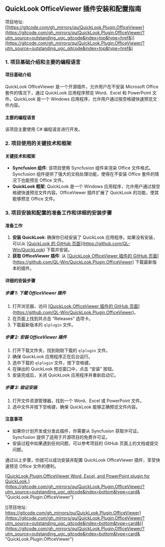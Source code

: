 ## QuickLook OfficeViewer 插件安装和配置指南

项目地址:[[https://gitcode.com/gh_mirrors/qu/QuickLook.Plugin.OfficeViewer](https://gitcode.com/gh_mirrors/qu/QuickLook.Plugin.OfficeViewer/?utm_source=outstanding_ugc_gitcode&index=top&type=href&)](https://gitcode.com/gh_mirrors/qu/QuickLook.Plugin.OfficeViewer/?utm_source=outstanding_ugc_gitcode&index=top&type=href&)

### 1. 项目基础介绍和主要的编程语言

#### 项目基础介绍

QuickLook OfficeViewer 是一个开源插件，允许用户在不安装 Microsoft Office 套件的情况下，通过 QuickLook 应用程序预览 Word、Excel 和 PowerPoint 文件。QuickLook 是一个 Windows 应用程序，允许用户通过按空格键快速预览文件内容。

#### 主要的编程语言

该项目主要使用 C# 编程语言进行开发。

### 2. 项目使用的关键技术和框架

#### 关键技术和框架

*   **Syncfusion 组件**: 该项目使用 Syncfusion 组件来渲染 Office 文件格式。Syncfusion 组件提供了强大的文档处理功能，使得在不安装 Office 套件的情况下也能预览 Office 文件。
*   **QuickLook 框架**: QuickLook 是一个 Windows 应用程序，允许用户通过按空格键快速预览文件内容。OfficeViewer 插件扩展了 QuickLook 的功能，使其能够预览 Office 文件。

### 3. 项目安装和配置的准备工作和详细的安装步骤

#### 准备工作

1.  **安装 QuickLook**: 确保你已经安装了 QuickLook 应用程序。如果没有安装，可以从 [[QuickLook 的 GitHub 页面](https://github.com/QL-Win/QuickLook)](https://github.com/QL-Win/QuickLook) 下载并安装。
2.  **获取 OfficeViewer 插件**: 从 [[QuickLook OfficeViewer 插件的 GitHub 页面](https://github.com/QL-Win/QuickLook.Plugin.OfficeViewer)](https://github.com/QL-Win/QuickLook.Plugin.OfficeViewer) 下载最新版本的插件。

#### 详细的安装步骤

##### 步骤 1: 下载 OfficeViewer 插件

1.  打开浏览器，访问 [[QuickLook OfficeViewer 插件的 GitHub 页面](https://github.com/QL-Win/QuickLook.Plugin.OfficeViewer)](https://github.com/QL-Win/QuickLook.Plugin.OfficeViewer)。
2.  在页面上找到并点击 “Releases” 选项卡。
3.  下载最新版本的 `qlplugin` 文件。

##### 步骤 2: 安装 OfficeViewer 插件

1.  打开下载文件夹，找到刚刚下载的 `qlplugin` 文件。
2.  确保 QuickLook 应用程序正在后台运行。
3.  选中下载的 `qlplugin` 文件，按下空格键。
4.  在弹出的 QuickLook 预览窗口中，点击 “安装” 按钮。
5.  安装完成后，关闭 QuickLook 应用程序并重新启动它。

##### 步骤 3: 验证安装

1.  打开文件资源管理器，找到一个 Word、Excel 或 PowerPoint 文件。
2.  选中文件并按下空格键，确保 QuickLook 能够正确预览文件内容。

#### 注意事项

*   如果你计划开发或分发此插件，你需要从 Syncfusion 获取许可证。Syncfusion 提供了适用于开源项目的免费许可证。
*   安装过程中如果遇到任何问题，可以参考项目的 GitHub 页面上的文档或提交问题。

通过以上步骤，你就可以成功安装并配置 QuickLook OfficeViewer 插件，享受快速预览 Office 文件的便利。

[[QuickLook.Plugin.OfficeViewer Word, Excel, and PowerPoint plugin for QuickLook.](https://gitcode.com/gh_mirrors/qu/QuickLook.Plugin.OfficeViewer/?utm_source=outstanding_ugc_gitcode&index=bottom&type=card&)](https://gitcode.com/gh_mirrors/qu/QuickLook.Plugin.OfficeViewer/?utm_source=outstanding_ugc_gitcode&index=bottom&type=card& "QuickLook.Plugin.OfficeViewer")

[[项目地址: https://gitcode.com/gh_mirrors/qu/QuickLook.Plugin.OfficeViewer](https://gitcode.com/gh_mirrors/qu/QuickLook.Plugin.OfficeViewer/?utm_source=outstanding_ugc_gitcode&index=bottom&type=card&)](https://gitcode.com/gh_mirrors/qu/QuickLook.Plugin.OfficeViewer/?utm_source=outstanding_ugc_gitcode&index=bottom&type=card& "QuickLook.Plugin.OfficeViewer")